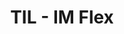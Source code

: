 ---
title: "TIL - IM Flex"
permalink: /categories/IM_Flex/
layout: category
author_profile: true
taxonomy: IM_Flex
---